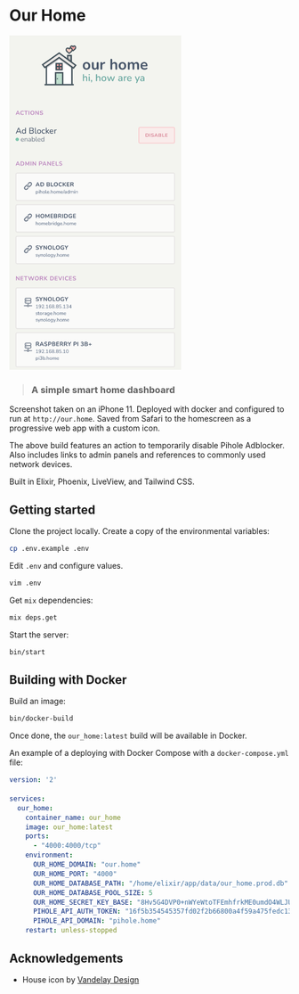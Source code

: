 # Our Home

<p align="left">
  <img src="docs/screenshot-mobile.png" height="600px" />
</p>

> ### A simple smart home dashboard

Screenshot taken on an iPhone 11. Deployed with docker and configured to run at
`http://our.home`. Saved from Safari to the homescreen as a progressive web app
with a custom icon.

The above build features an action to temporarily disable Pihole Adblocker.
Also includes links to admin panels and references to commonly used network
devices.

Built in Elixir, Phoenix, LiveView, and Tailwind CSS.

## Getting started

Clone the project locally. Create a copy of the environmental variables:

```bash
cp .env.example .env
```

Edit `.env` and configure values.

```bash
vim .env
```

Get `mix` dependencies:

```bash
mix deps.get
```

Start the server:

```bash
bin/start
```

## Building with Docker

Build an image:

```bash
bin/docker-build
```

Once done, the `our_home:latest` build will be available in Docker.

An example of a deploying with Docker Compose with a `docker-compose.yml` file:

```yaml
version: '2'

services:
  our_home:
    container_name: our_home
    image: our_home:latest
    ports:
      - "4000:4000/tcp"
    environment:
      OUR_HOME_DOMAIN: "our.home"
      OUR_HOME_PORT: "4000"
      OUR_HOME_DATABASE_PATH: "/home/elixir/app/data/our_home.prod.db"
      OUR_HOME_DATABASE_POOL_SIZE: 5
      OUR_HOME_SECRET_KEY_BASE: "8Hv5G4DVP0+nWYeWtoTFEmhfrkME0umdO4WLJUN0bI/OYYgc1dmFF6j+shkvsOJA"
      PIHOLE_API_AUTH_TOKEN: "16f5b354545357fd02f2b66800a4f59a475fedc1329fa3ee7276d0056b04191b"
      PIHOLE_API_DOMAIN: "pihole.home"
    restart: unless-stopped
```

## Acknowledgements

- House icon by [Vandelay Design](https://www.iconfinder.com/icons/2903201/house_love_icon)
